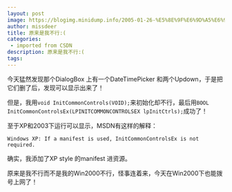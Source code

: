 ```yaml
---
layout: post
image: https://blogimg.minidump.info/2005-01-26-%E5%8E%9F%E6%9D%A5%E6%98%AF%E6%88%91%E4%B8%8D%E8%A1%8C%3A%28.md
author: missdeer
title: 原来是我不行:(
categories: 
 - imported from CSDN
description: 原来是我不行:(
tags: 
---
```


今天猛然发现那个DialogBox 上有一个DateTimePicker 和两个Updown，于是把它们删了后，发现可以显示出来了！

但是，我用`void InitCommonControls(VOID);`来初始化却不行，最后用`BOOL InitCommonControlsEx(LPINITCOMMONCONTROLSEX lpInitCtrls);`成功了！

至于XP和2003下运行可以显示，MSDN有这样的解释：

    Windows XP: If a manifest is used, InitCommonControlsEx is not required. 
    
确实，我添加了XP style 的manifest 进资源。

原来是我不行而不是我的Win2000不行，怪事连着来，今天在Win2000下也能拨号上网了！
